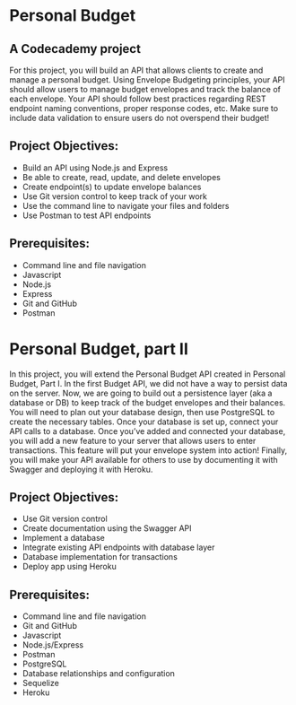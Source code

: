 # Personal Budget
## A Codecademy project

For this project, you will build an API that allows clients to create and manage a personal budget. Using Envelope Budgeting principles, your API should allow users to manage budget envelopes and track the balance of each envelope. Your API should follow best practices regarding REST endpoint naming conventions, proper response codes, etc. Make sure to include data validation to ensure users do not overspend their budget!

## Project Objectives:
- Build an API using Node.js and Express
- Be able to create, read, update, and delete envelopes
- Create endpoint(s) to update envelope balances
- Use Git version control to keep track of your work
- Use the command line to navigate your files and folders
- Use Postman to test API endpoints
## Prerequisites:
- Command line and file navigation
- Javascript
- Node.js
- Express
- Git and GitHub
- Postman

# Personal Budget, part II

In this project, you will extend the Personal Budget API created in Personal Budget, Part I. In the first Budget API, we did not have a way to persist data on the server. Now, we are going to build out a persistence layer (aka a database or DB) to keep track of the budget envelopes and their balances. You will need to plan out your database design, then use PostgreSQL to create the necessary tables. Once your database is set up, connect your API calls to a database. Once you’ve added and connected your database, you will add a new feature to your server that allows users to enter transactions. This feature will put your envelope system into action! Finally, you will make your API available for others to use by documenting it with Swagger and deploying it with Heroku.

## Project Objectives:
- Use Git version control
- Create documentation using the Swagger API
- Implement a database
- Integrate existing API endpoints with database layer
- Database implementation for transactions
- Deploy app using Heroku

## Prerequisites:
- Command line and file navigation
- Git and GitHub
- Javascript
- Node.js/Express
- Postman
- PostgreSQL
- Database relationships and configuration
- Sequelize
- Heroku